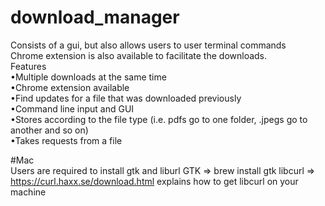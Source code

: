 # download_manager
Consists of a gui, but also allows users to user terminal commands</br>
Chrome extension is also available to facilitate the downloads.</br>
Features <br/>
  •Multiple downloads at the same time<br/>
  •Chrome extension available</br>
  •Find updates for a file that was downloaded previously </br>
  •Command line input and GUI</br>
  •Stores according to the file type (i.e. pdfs go to one folder, .jpegs go to another and so on)</br>
  •Takes requests from a file
  
 #Mac<br/>
 Users are required to install gtk and liburl
 GTK => brew install gtk
 libcurl => https://curl.haxx.se/download.html explains how to get libcurl on your machine

